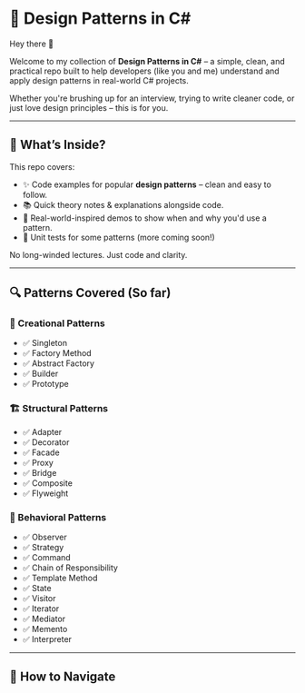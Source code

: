 # 🎯 Design Patterns in C#

Hey there 👋

Welcome to my collection of **Design Patterns in C#** – a simple, clean, and practical repo built to help developers (like you and me) understand and apply design patterns in real-world C# projects.

Whether you're brushing up for an interview, trying to write cleaner code, or just love design principles – this is for you.

---

## 🚀 What’s Inside?

This repo covers:

- ✨ Code examples for popular **design patterns** – clean and easy to follow.
- 📚 Quick theory notes & explanations alongside code.
- 🧰 Real-world-inspired demos to show when and why you'd use a pattern.
- 🧪 Unit tests for some patterns (more coming soon!)

No long-winded lectures. Just code and clarity.

---

## 🔍 Patterns Covered (So far)

### 🔨 Creational Patterns
- ✅ Singleton
- ✅ Factory Method
- ✅ Abstract Factory
- ✅ Builder
- ✅ Prototype

### 🏗️ Structural Patterns
- ✅ Adapter
- ✅ Decorator
- ✅ Facade
- ✅ Proxy
- ✅ Bridge
- ✅ Composite
- ✅ Flyweight

### 🔁 Behavioral Patterns
- ✅ Observer
- ✅ Strategy
- ✅ Command
- ✅ Chain of Responsibility
- ✅ Template Method
- ✅ State
- ✅ Visitor
- ✅ Iterator
- ✅ Mediator
- ✅ Memento
- ✅ Interpreter

---

## 🧭 How to Navigate

